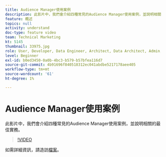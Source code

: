 ```yaml
---
title: Audience Manager使用案例
description: 此影片中，我們會介紹四種常見的Audience Manager使用案例，並說明相關的最佳實務。
feature: 概述
topics: null
activity: understand
doc-type: feature video
team: Technical Marketing
kt: 5145
thumbnail: 33975.jpg
role: User, Developer, Data Engineer, Architect, Data Architect, Admin, Leader
level: Beginner
exl-id: b0ed3450-0a0b-4bc3-b579-b57bfea116d7
source-git-commit: 4b91696f840518312ec041abdbe5217178aee405
workflow-type: tm+mt
source-wordcount: '61'
ht-degree: 1%

---
```


# Audience Manager使用案例

此影片中，我們會介紹四種常見的Audience Manager使用案例，並說明相關的最佳實務。

>[!VIDEO](https://video.tv.adobe.com/v/33975/?quality=12)

如需詳細資訊，請造訪[檔案](https://docs.adobe.com/content/help/en/audience-manager/user-guide/aam-home.html)。
